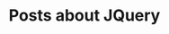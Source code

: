 ---
layout: tagpage
title: Posts about JQuery
tag: jquery
permalink: /tags/jquery/ # This is only required for pretty links.
---